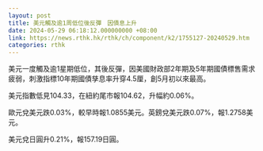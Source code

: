 ```yaml
---
layout: post
title: 美元觸及逾1周低位後反彈　因債息上升
date: 2024-05-29 06:18:12.000000000 +08:00
link: https://news.rthk.hk/rthk/ch/component/k2/1755127-20240529.htm
categories: rthk
---
```


美元一度觸及逾1星期低位，其後反彈，因美國財政部2年期及5年期國債標售需求疲弱，刺激指標10年期國債孳息率升穿4.5厘，創5月初以來最高。

美元指數低見104.33，在紐約尾市報104.62，升幅約0.06%。

歐元兌美元跌0.03%，較早時報1.0855美元。英鎊兌美元跌0.07%，報1.2758美元。

美元兌日圓升0.21%，報157.19日圓。
